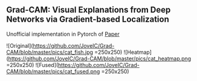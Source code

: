 ## Grad-CAM: Visual Explanations from Deep Networks via Gradient-based Localization  

Unofficial implementation in Pytorch of <a href="https://arxiv.org/abs/1610.02391">Paper</a> 

![Original](https://github.com/JoveIC/Grad-CAM/blob/master/pics/cat_fish.jpg =250x250) ![Heatmap](https://github.com/JoveIC/Grad-CAM/blob/master/pics/cat_heatmap.png =250x250) ![Fused](https://github.com/JoveIC/Grad-CAM/blob/master/pics/cat_fused.png =250x250)
